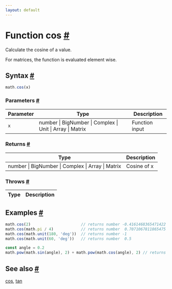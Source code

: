 ```yaml
---
layout: default
---
```


<!-- Note: This file is automatically generated from source code comments. Changes made in this file will be overridden. -->

<h1 id="function-cos">Function cos <a href="#function-cos" title="Permalink">#</a></h1>

Calculate the cosine of a value.

For matrices, the function is evaluated element wise.


<h2 id="syntax">Syntax <a href="#syntax" title="Permalink">#</a></h2>

```js
math.cos(x)
```

<h3 id="parameters">Parameters <a href="#parameters" title="Permalink">#</a></h3>

Parameter | Type | Description
--------- | ---- | -----------
`x` | number &#124; BigNumber &#124; Complex &#124; Unit &#124; Array &#124; Matrix | Function input

<h3 id="returns">Returns <a href="#returns" title="Permalink">#</a></h3>

Type | Description
---- | -----------
number &#124; BigNumber &#124; Complex &#124; Array &#124; Matrix | Cosine of x


<h3 id="throws">Throws <a href="#throws" title="Permalink">#</a></h3>

Type | Description
---- | -----------


<h2 id="examples">Examples <a href="#examples" title="Permalink">#</a></h2>

```js
math.cos(2)                      // returns number -0.4161468365471422
math.cos(math.pi / 4)            // returns number  0.7071067811865475
math.cos(math.unit(180, 'deg'))  // returns number -1
math.cos(math.unit(60, 'deg'))   // returns number  0.5

const angle = 0.2
math.pow(math.sin(angle), 2) + math.pow(math.cos(angle), 2) // returns number ~1
```


<h2 id="see-also">See also <a href="#see-also" title="Permalink">#</a></h2>

[cos](cos.html),
[tan](tan.html)
